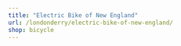 ```yaml
---
title: "Electric Bike of New England"
url: /londonderry/electric-bike-of-new-england/
shop: bicycle
---
```

